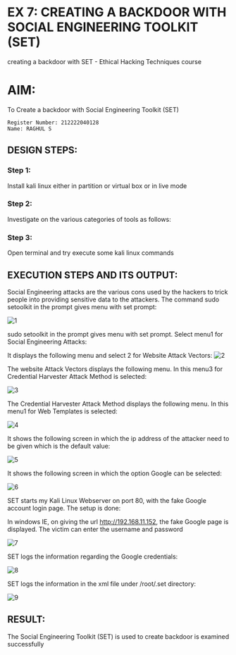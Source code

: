 # EX 7: CREATING A BACKDOOR WITH SOCIAL ENGINEERING TOOLKIT (SET)
creating a backdoor with SET - Ethical Hacking Techniques course

# AIM:
To Create a backdoor with Social Engineering Toolkit (SET)
```
Register Number: 212222040128
Name: RAGHUL S
```
## DESIGN STEPS:

### Step 1:

Install kali linux either in partition or virtual box or in live mode


### Step 2:

Investigate on the various categories of tools as follows:

### Step 3:

Open terminal and try execute some kali linux commands

## EXECUTION STEPS AND ITS OUTPUT:
Social Engineering attacks are the various cons used by the hackers to trick people into providing sensitive data to the attackers. 
The command sudo setoolkit in the prompt gives menu with set prompt:

![1](https://github.com/user-attachments/assets/10add262-8722-4fe7-b8a0-931df7a15cdc)



sudo setoolkit in the prompt gives menu with set prompt. Select menu1 for Social Engineering Attacks:

It displays the following menu and select 2 for Website Attack Vectors:
![2](https://github.com/user-attachments/assets/723bc901-534b-4a27-a295-c0b904ef702d)



The website Attack Vectors displays the following menu. In this menu3 for Credential Harvester Attack Method is selected:

![3](https://github.com/user-attachments/assets/be08781c-b1f1-42da-ba7e-c0a3ab63f28c)




The Credential Harvester Attack Method displays the following menu. In this menu1 for Web Templates is selected:

![4](https://github.com/user-attachments/assets/f991e423-4d45-487c-83d4-2c0493254377)




It shows the following screen in which the ip address of the attacker need to be given which is the default value:

![5](https://github.com/user-attachments/assets/18075dde-b6b1-42f1-9547-de71234dc436)



It shows the following screen in which the option Google can be selected:

![6](https://github.com/user-attachments/assets/d7e655f7-be9a-4f05-b1cc-0eb6cd8dccf3)




SET starts my Kali Linux Webserver on port 80, with the fake Google account login page. The setup is done:


In windows IE, on giving the url http://192.168.11.152, the fake Google page is displayed. The victim can enter the username and password

![7](https://github.com/user-attachments/assets/ec00dbcb-9760-4079-a865-a8b1b9872dab)



SET logs the information regarding the Google credentials:

![8](https://github.com/user-attachments/assets/84eab899-702e-42e1-afd4-bfc00c71c8e4)



SET logs the information in the xml file under /root/.set directory:

![9](https://github.com/user-attachments/assets/89d11f97-3a35-4183-a293-8d7819a9d944)



## RESULT:
The Social Engineering Toolkit (SET) is used to create backdoor is  examined successfully
